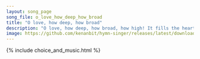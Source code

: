 ```yaml
---
layout: song_page
song_file: o_love_how_deep_how_broad
title: "O love, how deep, how broad"
description: "O love, how deep, how broad, how high! It fills the heart with ecstasy, that God, the Son of God, should take our mortal form for mortals' sake.  For ... english christian 4part textbyother"
image: https://github.com/kenanbit/hymn-singer/releases/latest/download/o_love_how_deep_how_broad-trad.png
---
```


{% include choice_and_music.html %}